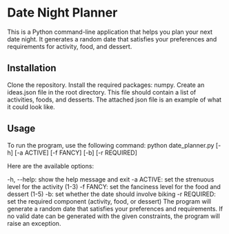 # Date Night Planner
This is a Python command-line application that helps you plan your next date night. It generates a random date that satisfies your preferences and requirements for activity, food, and dessert.

## Installation
Clone the repository.
Install the required packages: numpy.
Create an ideas.json file in the root directory. This file should contain a list of activities, foods, and desserts. The attached json file is an example of what it could look like. 

## Usage
To run the program, use the following command:
python date_planner.py [-h] [-a ACTIVE] [-f FANCY] [-b] [-r REQUIRED]

Here are the available options:

-h, --help: show the help message and exit
-a ACTIVE: set the strenuous level for the activity (1-3)
-f FANCY: set the fanciness level for the food and dessert (1-5)
-b: set whether the date should involve biking
-r REQUIRED: set the required component (activity, food, or dessert)
The program will generate a random date that satisfies your preferences and requirements. If no valid date can be generated with the given constraints, the program will raise an exception.
